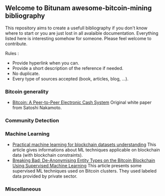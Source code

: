 ## Welcome to Bitunam awesome-bitcoin-mining bibliography

This repository aims to create a usefull bibliography if you don't know where to start or you are just lost in all avalaible documentation. Everything listed here is interesting somehow for someone. Please feel welcome to contribute.  
  
Rules :  
- Provide hyperlink when you can.
- Provide a short description of the reference if needed.
- No duplicate.
- Every type of sources accepted (book, articles, blog, ...).


### Bitcoin generality 
- [Bitcoin: A Peer-to-Peer Electronic Cash System](https://bitcoin.org/bitcoin.pdf) 
  Original white paper from Satoshi Nakamoto.
  
### Community Detection


### Machine Learning 
- [Practical machine learning for blockchain datasets understanding](https://medium.com/intotheblock/practical-machine-learning-for-blockchain-datasets-understanding-semi-and-omni-supervised-learning-2a2611695b2)
  This article gives informations about ML techniques applicable on blockchain data (with blockchain constraints).
- [Breaking Bad: De-Anonymising Entity Types on the Bitcoin Blockchain Using Supervised Machine Learning](https://scholarspace.manoa.hawaii.edu/bitstream/10125/50331/paper0444.pdf)
  This article presents some supervised ML techniques used on Bitcoin clusters. They used labeled data provided by private sector. 
### Miscellaneous
